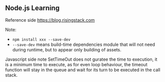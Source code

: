 ## Node.js Learning

Reference side https://blog.risingstack.com

Note:
* `npm install xxx --save-dev`
* `--save-dev` means build-time dependencies module that will not need during runtime, but to appear only building of assets. 

Javascript side note
SetTimeOut does not guratee the time to execution, it is a minimum time to execute, as for even loop behaviour, the timeout function will stay in the queue and wait for its turn to be executed in the call stack.